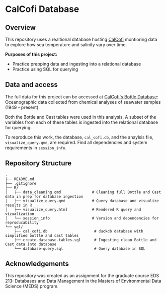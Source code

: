 # CalCofi Database

## Overview

This repository uses a realtional database hosting [CalCofi](https://calcofi.org) montioring data to explore how sea temperature and salinity vary over time. 

**Purposes of this project:**
- Practice prepping data and ingesting into a relational database
- Practice using SQL for querying

## Data and access

The full data for this project can be accessed at [CalCofi's Bottle Database](https://calcofi.org/data/oceanographic-data/bottle-database/ ): Oceanographic data collected from chemical analyses of seawater samples (1949 - present). 

Both the Bottle and Cast tables were used in this analysis. A subset of the variables from each of these tables is ingested into the relational database for querying.

To reproduce this work, the database, `cal_cofi.db`, and the anaylsis file, `visualize_query.qmd`, are required. Find all dependencies and system requirements in `session_info`. 


## Repository Structure

```
.
├── README.md
├── .gitignore
├── R/
│   ├── data_cleaning.qmd              # Cleaning full Bottle and Cast data in prep for database ingestion
│   ├── visualize_query.qmd            # Query database and visualize results in R
│   ├── visualize_query.html           # Rendered R query and vizualization 
│   └── session_info                   # Version and dependencies for reproducability 
└── sql/
    ├── cal_cofi.db                     # duckdb database with simplified bottle and cast tables            
    ├── create-database-tables.sql      # Ingesting clean Bottle and Cast data into database
    └── database-query.sql              # Query database in SQL
```
## Acknowledgements

This repository was created as an assignment for the graduate course EDS 213: Databases and Data Management in the Masters of Environmental Data Science (MEDS) program.


